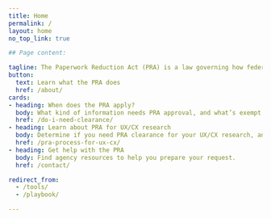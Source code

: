 ```yaml
---
title: Home
permalink: /
layout: home
no_top_link: true

## Page content:

tagline: The Paperwork Reduction Act (PRA) is a law governing how federal agencies collect information from the public.
button:
  text: Learn what the PRA does
  href: /about/
cards:
- heading: When does the PRA apply?
  body: What kind of information needs PRA approval, and what’s exempt.
  href: /do-i-need-clearance/
- heading: Learn about PRA for UX/CX research
  body: Determine if you need PRA clearance for your UX/CX research, and how to get it.
  href: /pra-process-for-ux-cx/
- heading: Get help with the PRA
  body: Find agency resources to help you prepare your request.
  href: /contact/

redirect_from:
  - /tools/
  - /playbook/

---
```


